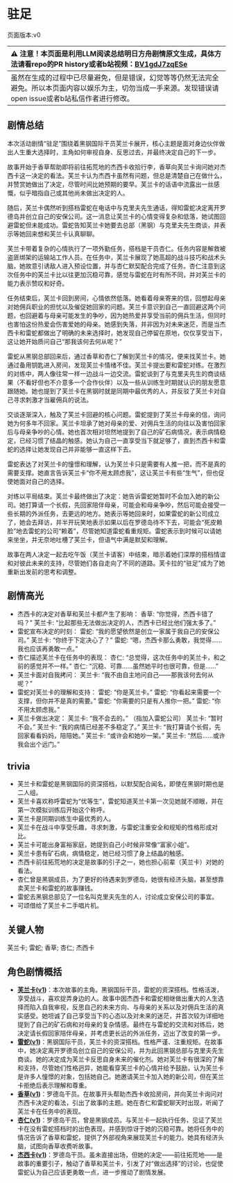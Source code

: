 # 驻足
页面版本:v0
 

| :warning: 注意！本页面是利用LLM阅读总结明日方舟剧情原文生成，具体方法请看repo的PR history或者b站视频：[BV1gdJ7zqESe](https://www.bilibili.com/video/BV1gdJ7zqESe/)         |
|:----------------------------|
| 虽然在生成的过程中已尽量避免，但是错误，幻觉等等仍然无法完全避免。所以本页面内容以娱乐为主，切勿当成一手来源。发现错误请open issue或者b站私信作者进行修改。|



## 剧情总结
本次活动剧情“驻足”围绕着黑钢国际干员芙兰卡展开，核心主题是面对身边伙伴做出人生重大选择时，主角如何审视自身、反思过去，并最终决定自己的下一步。

故事开始于香草帮助即将前往拓荒地的杰西卡收拾行李，香草向芙兰卡询问她对杰西卡这一决定的看法。芙兰卡认为杰西卡虽然有问题，但总是清楚自己在做什么，并赞赏她做出了决定，尽管时间比她预期的要早。芙兰卡的话语中流露出一丝感慨，似乎暗指自己或其他尚未做出决定的人。

随后，芙兰卡偶然听到搭档雷蛇在电话中与克里夫先生通话，得知雷蛇决定离开罗德岛并创立自己的安保公司。这一消息让芙兰卡的心情变得复杂和低落，她试图回避雷蛇但未能成功。雷蛇告知芙兰卡她要去总部（黑钢）与克里夫先生商谈，并表示等她回来想和芙兰卡认真聊聊。

芙兰卡带着复杂的心情执行了一项外勤任务，搭档是干员杏仁。任务内容是解救被盗匪绑架的运输站工作人员。在任务中，芙兰卡展现了她高超的战斗技巧和战术头脑，她故意引诱敌人进入预设位置，并与杏仁默契配合完成了任务。杏仁注意到这次任务中的芙兰卡比以往更加沉稳可靠，感觉与雷蛇在时有所不同，并对芙兰卡的能力表示赞叹和好奇。

任务结束后，芙兰卡回到房间，心情依然低落。她看着母亲寄来的信，回想起母亲对她佣兵职业的担忧以及催促她回家的问题。芙兰卡意识到自己一直回避这两个问题，也回避着与母亲可能发生的争吵，因为她热爱并享受当前的佣兵生活，但同时也害怕这份热爱会伤害爱她的母亲。她感到失落，并非因为对未来迷茫，而是当杰西卡和雷蛇都做出了明确的未来选择时，她发现自己停留在原地，仅仅享受当下，这让她开始质问自己“那我该何去何从呢？”

雷蛇从黑钢总部回来后，通过香草和杏仁了解到芙兰卡的情况，便来找芙兰卡。她通过备用钥匙进入房间，发现芙兰卡情绪不佳。芙兰卡提出要和雷蛇对练。在激烈的对练中，两人像往常一样一边战斗一边交流。雷蛇谈到了与克里夫先生的商谈结果（不看好但也不介意多一个合作伙伴）以及一些从训练生时期就认识的朋友愿意跟随她。她也提到了芙兰卡在黑钢时就是同期中最优秀的人，并反驳了芙兰卡对自己寻求刺激才当雇佣兵的说法。

交谈逐渐深入，触及了芙兰卡回避的核心问题。雷蛇提到了芙兰卡母亲的信，询问她为何多年不回家。芙兰卡坦承了她对母亲的爱、对佣兵生活的向往以及害怕回家后与母亲争吵的心情。她也首次相对坦然地提到了自己的矿石病情况，表示病情稳定，已经习惯了结晶的触感。她认为自己一直享受当下就足够了，直到杰西卡和雷蛇的选择让她发现自己并非能够一直这样下去。

雷蛇表达了对芙兰卡的憧憬和理解，认为芙兰卡只是需要有人推一把，而不是真的需要支撑。她直言告诉芙兰卡“你不用太顾虑我”，这让芙兰卡有些“生气”，但也促使她面对自己的选择。

对练以平局结束。芙兰卡最终做出了决定：她告诉雷蛇她暂时不会加入她的新公司。她打算请一个长假，先回家陪伴母亲，可能会和母亲争吵，然后可能会接受一些长期的外派任务，去更远的地方。她表示等她回来时，如果雷蛇的新公司成立了，她会去拜访，并半开玩笑地表示如果以后在罗德岛待不下去，可能会“死皮赖脸”地去雷蛇的公司“赖着”，尽管她知道雷蛇看重规矩。雷蛇表示到时候可以请她来坐坐，并无奈地吐槽了芙兰卡，但语气中满是默契和理解。

故事在两人决定一起去吃午饭（芙兰卡请客）中结束，暗示着她们深厚的搭档情谊和对彼此未来的支持，尽管她们各自走向了不同的道路。芙卡拉的“驻足”成为了她重新出发前的思考和调整。
## 剧情高光
*   杰西卡的决定对香草和芙兰卡都产生了影响：
    香草: “你觉得，杰西卡错了吗？”
    芙兰卡: “比起那些无法做出决定的人，杰西卡已经比他们强太多了。”
*   雷蛇宣布决定的时刻：
    雷蛇: “我的愿望依然是创立一家属于我自己的安保公司。”
    芙兰卡: “你终于下定决心了？”
    雷蛇: “嗯，杰西卡那么勇敢，我觉得......我也应该再勇敢一点。”
*   杏仁描述芙兰卡在任务中的表现：
    杏仁: “总觉得，这次任务中的芙兰卡，和之前的感觉并不一样。”
    杏仁: “沉稳、可靠......虽然她平时也很可靠，但是......”
*   芙兰卡面对自我拷问：
    芙兰卡: “我不由自主地问自己——那我该何去何从呢？”
*   雷蛇对芙兰卡的理解和支持：
    雷蛇: “你是芙兰卡。”
    雷蛇: “你看起来需要一个支撑，但你并不是真的需要。”
    雷蛇: “你需要的只是有人推你一把。”
    雷蛇: “你不用太顾虑我。”
*   芙兰卡做出决定：
    芙兰卡: “我不会去的。” （指加入雷蛇公司）
    芙兰卡: “暂时不会。”
    芙兰卡: “我的病情已经差不多稳定了。”
    芙兰卡: “我打算请个长假，先回家看看妈妈，陪陪她。”
    芙兰卡: “或许会和她吵一架。”
    芙兰卡: “然后......或许我会出个远门。”
## trivia
*   芙兰卡和雷蛇是黑钢国际的资深搭档，以默契配合闻名，即使在黑钢时期也是二人组。
*   芙兰卡喜欢称呼雷蛇为“优等生”，雷蛇知道芙兰卡第一次见她就不顺眼，并在第一次模拟训练后开始这个称呼。
*   芙兰卡是同期训练生中最优秀的人。
*   芙兰卡在战斗中享受乐趣，寻求刺激，与雷蛇注重安全和规矩的性格形成对比。
*   芙兰卡可能出身富裕家庭，她提到自己小时候非常像“富家小姐”。
*   芙兰卡患有矿石病，病情稳定，她已经习惯了身上结晶的触感。
*   杰西卡前往拓荒地的决定是故事的引子之一，她也担心前辈（芙兰卡）对她的看法。
*   杏仁曾是黑钢成员，为了更好的待遇来到罗德岛，她很有经济头脑，甚至想靠卖芙兰卡和雷蛇的故事赚钱。
*   雷蛇去黑钢总部见了一位名叫克里夫先生的人，讨论成立安保公司的事宜。
*   可颂借给了芙兰卡二手唱片机。
## 关键人物
芙兰卡; 雷蛇; 香草; 杏仁; 杰西卡
## 角色剧情概括
-   **[芙兰卡](../char_v3/char_106_franka.md)([v1](../chars/char_106_franka.md))**：本次故事的主角。黑钢国际干员，雷蛇的资深搭档。性格活泼，享受战斗，喜欢捉弄身边的人。故事中因杰西卡和雷蛇相继做出重大的人生选择而陷入自我审视，反思自己的未来方向、与母亲的关系以及对佣兵生活的真实感受。她坦诚了自己享受当下的心态以及对未来的迷茫，并首次较为详细地提到了自己的矿石病和对母亲的复杂情感。最终在与雷蛇的交流和对练后，她决定请长假回家陪伴母亲，并考虑更长远的外派任务，迈出了改变的第一步。
-   **[雷蛇](../char_v3/char_107_liskam.md)([v1](../chars/char_107_liskam.md))**：黑钢国际干员，芙兰卡的资深搭档。性格严谨、注重规矩。在故事中，她决定离开罗德岛创立自己的安保公司，并为此回黑钢总部与克里夫先生商谈。她的决定成为芙兰卡反思自身未来的催化剂。她对芙兰卡有很深的了解和支持，尽管她们性格迥异，她能看穿芙兰卡的心情并给予鼓励，认为芙兰卡是许多人憧憬的对象，包括她自己。她邀请芙兰卡加入她的新公司，但在芙兰卡拒绝后表示理解和尊重。
-   **[香草](../char_v3/char_240_wyvern.md)([v1](../chars/char_240_wyvern.md))**：罗德岛干员。在故事开头帮助杰西卡收拾房间，并向芙兰卡询问对杰西卡决定的看法，引出了故事的主题。她在杏仁和雷蛇聊天时出现，听闻了芙兰卡在任务中的表现。
-   **[杏仁](../char_v3/char_4105_almond.md)([v1](../chars/char_4105_almond.md))**：罗德岛干员，曾是黑钢成员。与芙兰卡一起执行任务，见证了芙兰卡在没有雷蛇搭档时的出色表现，并感到惊讶于她的沉稳可靠。她将任务中的情况告诉了香草和雷蛇，提供了外部视角来展现芙兰卡的能力。她具有经济头脑，试图向香草收费听故事。
-   **[杰西卡](../char_v3/char_235_jesica.md)([v1](../chars/char_235_jesica.md))**：罗德岛干员。虽未直接出场，但她的决定——前往拓荒地——是故事的重要引子，触动了香草和芙兰卡，引发了对“做出选择”的讨论，也促使雷蛇认为自己应该更勇敢一点，进一步推动了剧情发展。